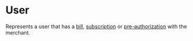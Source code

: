 # User

<p class="intro">Represents a user that has a <a href="#bill">bill</a>, <a href="#subscription">subscription</a> or <a href="#pre-authorization">pre-authorization</a> with the merchant.</p>
